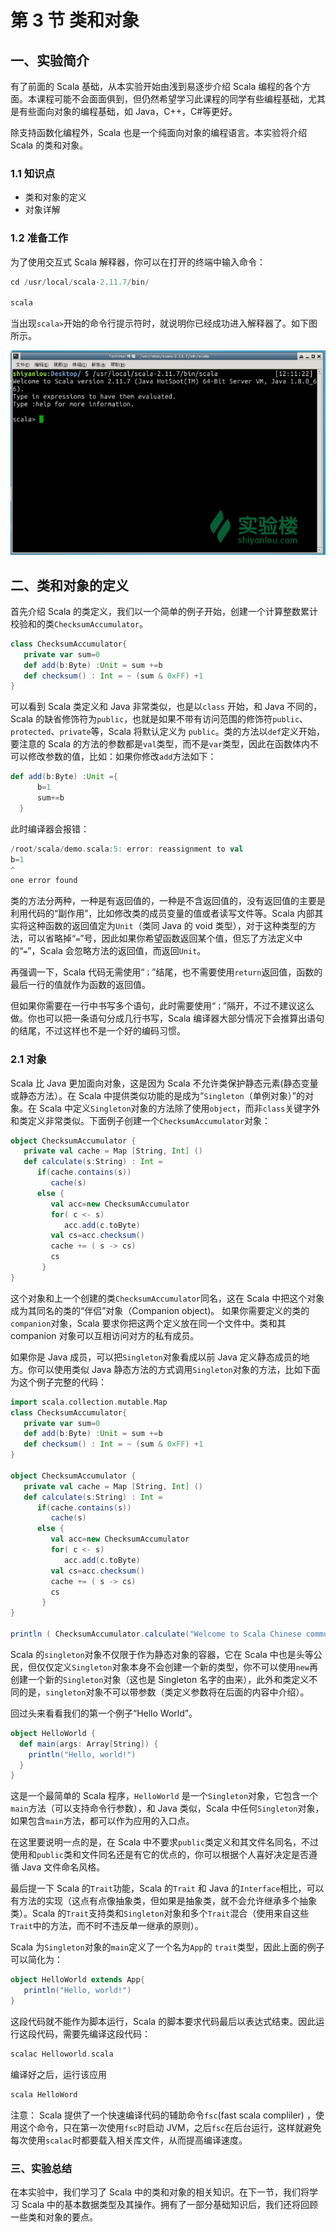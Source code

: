 # 第 3 节 类和对象

## 一、实验简介

有了前面的 Scala 基础，从本实验开始由浅到易逐步介绍 Scala 编程的各个方面。本课程可能不会面面俱到，但仍然希望学习此课程的同学有些编程基础，尤其是有些面向对象的编程基础，如 Java，C++，C#等更好。

除支持函数化编程外，Scala 也是一个纯面向对象的编程语言。本实验将介绍 Scala 的类和对象。

### 1.1 知识点

*   类和对象的定义
*   对象详解

### 1.2 准备工作

为了使用交互式 Scala 解释器，你可以在打开的终端中输入命令：

```scala
cd /usr/local/scala-2.11.7/bin/

scala 
```

当出现`scala>`开始的命令行提示符时，就说明你已经成功进入解释器了。如下图所示。

![此处输入图片的描述](img/e428aa9fd3ba648d379584cab7fa966c.jpg)

## 二、类和对象的定义

首先介绍 Scala 的类定义，我们以一个简单的例子开始，创建一个计算整数累计校验和的类`ChecksumAccumulator`。

```scala
class ChecksumAccumulator{
   private var sum=0
   def add(b:Byte) :Unit = sum +=b
   def checksum() : Int = ~ (sum & 0xFF) +1
} 
```

可以看到 Scala 类定义和 Java 非常类似，也是以`class` 开始，和 Java 不同的，Scala 的缺省修饰符为`public`，也就是如果不带有访问范围的修饰符`public`、`protected`、`private`等，Scala 将默认定义为 `public`。类的方法以`def`定义开始，要注意的 Scala 的方法的参数都是`val`类型，而不是`var`类型，因此在函数体内不可以修改参数的值，比如：如果你修改`add`方法如下：

```scala
def add(b:Byte) :Unit ={
      b=1
      sum+=b
  } 
```

此时编译器会报错：

```scala
/root/scala/demo.scala:5: error: reassignment to val
b=1
^
one error found 
```

类的方法分两种，一种是有返回值的，一种是不含返回值的，没有返回值的主要是利用代码的“副作用”，比如修改类的成员变量的值或者读写文件等。Scala 内部其实将这种函数的返回值定为`Unit`（类同 Java 的 void 类型），对于这种类型的方法，可以省略掉“`=`”号，因此如果你希望函数返回某个值，但忘了方法定义中的“`=`”，Scala 会忽略方法的返回值，而返回`Unit`。

再强调一下，Scala 代码无需使用“`；`”结尾，也不需要使用`return`返回值，函数的最后一行的值就作为函数的返回值。

但如果你需要在一行中书写多个语句，此时需要使用“`；`”隔开，不过不建议这么做。你也可以把一条语句分成几行书写，Scala 编译器大部分情况下会推算出语句的结尾，不过这样也不是一个好的编码习惯。

### 2.1 对象

Scala 比 Java 更加面向对象，这是因为 Scala 不允许类保护静态元素(静态变量或静态方法）。在 Scala 中提供类似功能的是成为“`Singleton`（单例对象）”的对象。在 Scala 中定义`Singleton`对象的方法除了使用`object`，而非`class`关键字外和类定义非常类似。下面例子创建一个`ChecksumAccumulator`对象：

```scala
object ChecksumAccumulator {
   private val cache = Map [String, Int] ()
   def calculate(s:String) : Int =
      if(cache.contains(s))
         cache(s)
      else {
         val acc=new ChecksumAccumulator
         for( c <- s)
            acc.add(c.toByte)
         val cs=acc.checksum()
         cache += ( s -> cs)
         cs
       }
} 
```

这个对象和上一个创建的类`ChecksumAccumulator`同名，这在 Scala 中把这个对象成为其同名的类的“伴侣”对象（Companion object)。 如果你需要定义的类的`companion`对象，Scala 要求你把这两个定义放在同一个文件中。类和其 companion 对象可以互相访问对方的私有成员。

如果你是 Java 成员，可以把`Singleton`对象看成以前 Java 定义静态成员的地方。你可以使用类似 Java 静态方法的方式调用`Singleton`对象的方法，比如下面为这个例子完整的代码：

```scala
import scala.collection.mutable.Map
class ChecksumAccumulator{
   private var sum=0
   def add(b:Byte) :Unit = sum +=b
   def checksum() : Int = ~ (sum & 0xFF) +1
}

object ChecksumAccumulator {
   private val cache = Map [String, Int] ()
   def calculate(s:String) : Int =
      if(cache.contains(s))
         cache(s)
      else {
         val acc=new ChecksumAccumulator
         for( c <- s)
            acc.add(c.toByte)
         val cs=acc.checksum()
         cache += ( s -> cs)
         cs
       }
}

println ( ChecksumAccumulator.calculate("Welcome to Scala Chinese community")) 
```

Scala 的`singleton`对象不仅限于作为静态对象的容器，它在 Scala 中也是头等公民，但仅仅定义`Singleton`对象本身不会创建一个新的类型，你不可以使用`new`再创建一个新的`Singleton`对象（这也是 Singleton 名字的由来），此外和类定义不同的是，`singleton`对象不可以带参数（类定义参数将在后面的内容中介绍）。

回过头来看看我们的第一个例子“Hello World”。

```scala
object HelloWorld {
  def main(args: Array[String]) {
    println("Hello, world!")
  }
} 
```

这是一个最简单的 Scala 程序，`HelloWorld` 是一个`Singleton`对象，它包含一个`main`方法（可以支持命令行参数），和 Java 类似，Scala 中任何`Singleton`对象，如果包含`main`方法，都可以作为应用的入口点。

在这里要说明一点的是，在 Scala 中不要求`public`类定义和其文件名同名，不过使用和`public`类和文件同名还是有它的优点的，你可以根据个人喜好决定是否遵循 Java 文件命名风格。

最后提一下 Scala 的`Trait`功能，Scala 的`Trait` 和 Java 的`Interface`相比，可以有方法的实现（这点有点像抽象类，但如果是抽象类，就不会允许继承多个抽象类）。Scala 的`Trait`支持类和`Singleton`对象和多个`Trait`混合（使用来自这些`Trait`中的方法，而不时不违反单一继承的原则）。

Scala 为`Singleton`对象的`main`定义了一个名为`App`的 `trait`类型，因此上面的例子可以简化为：

```scala
object HelloWorld extends App{
   println("Hello, world!")
} 
```

这段代码就不能作为脚本运行，Scala 的脚本要求代码最后以表达式结束。因此运行这段代码，需要先编译这段代码：

```scala
scalac Helloworld.scala 
```

编译好之后，运行该应用

```scala
scala HelloWord 
```

注意： Scala 提供了一个快速编译代码的辅助命令`fsc`(fast scala compliler) ，使用这个命令，只在第一次使用`fsc`时启动 JVM，之后`fsc`在后台运行，这样就避免每次使用`scalac`时都要载入相关库文件，从而提高编译速度。

### 三、实验总结

在本实验中，我们学习了 Scala 中的类和对象的相关知识。在下一节，我们将学习 Scala 中的基本数据类型及其操作。拥有了一部分基础知识后，我们还将回顾一些类和对象的要点。